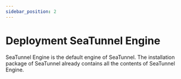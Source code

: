 ```yaml
---
sidebar_position: 2
---
```


# Deployment SeaTunnel Engine

SeaTunnel Engine is the default engine of SeaTunnel. The installation package of SeaTunnel already contains all the contents of SeaTunnel Engine.

